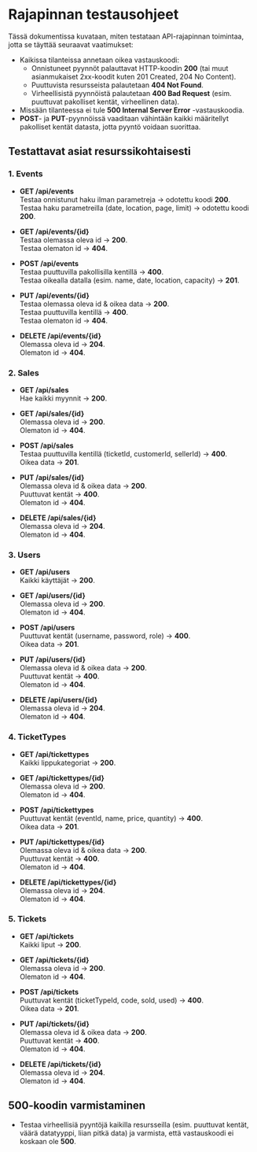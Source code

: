 # Rajapinnan testausohjeet

Tässä dokumentissa kuvataan, miten testataan API-rajapinnan toimintaa, jotta se täyttää seuraavat vaatimukset:

- Kaikissa tilanteissa annetaan oikea vastauskoodi:
  - Onnistuneet pyynnöt palauttavat HTTP-koodin **200** (tai muut asianmukaiset 2xx-koodit kuten 201 Created, 204 No Content).
  - Puuttuvista resursseista palautetaan **404 Not Found**.
  - Virheellisistä pyynnöistä palautetaan **400 Bad Request** (esim. puuttuvat pakolliset kentät, virheellinen data).
- Missään tilanteessa ei tule **500 Internal Server Error** -vastauskoodia.
- **POST**- ja **PUT**-pyynnöissä vaaditaan vähintään kaikki määritellyt pakolliset kentät datasta, jotta pyyntö voidaan suorittaa.

## Testattavat asiat resurssikohtaisesti

### 1. Events

- **GET /api/events**  
  Testaa onnistunut haku ilman parametreja → odotettu koodi **200**.  
  Testaa haku parametreilla (date, location, page, limit) → odotettu koodi **200**.

- **GET /api/events/{id}**  
  Testaa olemassa oleva id → **200**.  
  Testaa olematon id → **404**.

- **POST /api/events**  
  Testaa puuttuvilla pakollisilla kentillä → **400**.  
  Testaa oikealla datalla (esim. name, date, location, capacity) → **201**.

- **PUT /api/events/{id}**  
  Testaa olemassa oleva id & oikea data → **200**.  
  Testaa puuttuvilla kentillä → **400**.  
  Testaa olematon id → **404**.

- **DELETE /api/events/{id}**  
  Olemassa oleva id → **204**.  
  Olematon id → **404**.

### 2. Sales

- **GET /api/sales**  
  Hae kaikki myynnit → **200**.

- **GET /api/sales/{id}**  
  Olemassa oleva id → **200**.  
  Olematon id → **404**.

- **POST /api/sales**  
  Testaa puuttuvilla kentillä (ticketId, customerId, sellerId) → **400**.  
  Oikea data → **201**.

- **PUT /api/sales/{id}**  
  Olemassa oleva id & oikea data → **200**.  
  Puuttuvat kentät → **400**.  
  Olematon id → **404**.

- **DELETE /api/sales/{id}**  
  Olemassa oleva id → **204**.  
  Olematon id → **404**.

### 3. Users

- **GET /api/users**  
  Kaikki käyttäjät → **200**.

- **GET /api/users/{id}**  
  Olemassa oleva id → **200**.  
  Olematon id → **404**.

- **POST /api/users**  
  Puuttuvat kentät (username, password, role) → **400**.  
  Oikea data → **201**.

- **PUT /api/users/{id}**  
  Olemassa oleva id & oikea data → **200**.  
  Puuttuvat kentät → **400**.  
  Olematon id → **404**.

- **DELETE /api/users/{id}**  
  Olemassa oleva id → **204**.  
  Olematon id → **404**.

### 4. TicketTypes

- **GET /api/tickettypes**  
  Kaikki lippukategoriat → **200**.

- **GET /api/tickettypes/{id}**  
  Olemassa oleva id → **200**.  
  Olematon id → **404**.

- **POST /api/tickettypes**  
  Puuttuvat kentät (eventId, name, price, quantity) → **400**.  
  Oikea data → **201**.

- **PUT /api/tickettypes/{id}**  
  Olemassa oleva id & oikea data → **200**.  
  Puuttuvat kentät → **400**.  
  Olematon id → **404**.

- **DELETE /api/tickettypes/{id}**  
  Olemassa oleva id → **204**.  
  Olematon id → **404**.

### 5. Tickets

- **GET /api/tickets**  
  Kaikki liput → **200**.

- **GET /api/tickets/{id}**  
  Olemassa oleva id → **200**.  
  Olematon id → **404**.

- **POST /api/tickets**  
  Puuttuvat kentät (ticketTypeId, code, sold, used) → **400**.  
  Oikea data → **201**.

- **PUT /api/tickets/{id}**  
  Olemassa oleva id & oikea data → **200**.  
  Puuttuvat kentät → **400**.  
  Olematon id → **404**.

- **DELETE /api/tickets/{id}**  
  Olemassa oleva id → **204**.  
  Olematon id → **404**.

## 500-koodin varmistaminen

- Testaa virheellisiä pyyntöjä kaikilla resursseilla (esim. puuttuvat kentät, väärä datatyyppi, liian pitkä data) ja varmista, että vastauskoodi ei koskaan ole **500**.